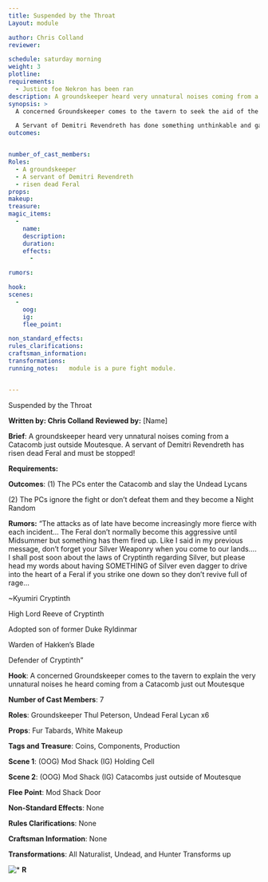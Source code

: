 ```yaml
---
title: Suspended by the Throat
Layout: module

author: Chris Colland
reviewer: 

schedule: saturday morning
weight: 3
plotline: 
requirements: 
  - Justice foe Nekron has been ran
description: A groundskeeper heard very unnatural noises coming from a Catacomb just outside Moutesque. A servant of Demitri Revendreth has risen dead Feral and must be stopped!
synopsis: > 
  A concerned Groundskeeper comes to the tavern to seek the aid of the PCs to clear out a Catabcomb he is very certain a servant of Demitri Revendreath has been working evil magic in. He heard the sounds of Feral Howls but he heard the moans and wails the Undead make when they move among this world when they are risen again. The PCs should move with haste to catch them during the day trapped in the Catacomb before they can be released at night to roam freely and spread the plague.

  A Servant of Demitri Revendreth has done something unthinkable and gathered Feral dead corpses and created them as Greater Undead to amplify their power. When the PCs arrive, they will hear snarls and howls mixed with the moans and wails of Undead. Whomever did this abomination lurked around collecting all the dead Feral slain after the PCs killed them over the last night. There is no easy way to approach this module than rushing in and facing them. There is only one wave of these creatures, this was a cruel experiment that was to be released at night but the PCs lucked out and have a chance to stop it now.
outcomes: 


number_of_cast_members: 
Roles: 
  - A groundskeeper 
  - A servant of Demitri Revendreth 
  - risen dead Feral 
props: 
makeup: 
treasure: 
magic_items:
  - 
    name: 
    description:  
    duration: 
    effects: 
      - 

rumors: 

hook: 
scenes: 
  - 
    oog: 
    ig: 
    flee_point: 

non_standard_effects: 
rules_clarifications: 
craftsman_information: 
transformations: 
running_notes:   module is a pure fight module.


---
```


Suspended by the Throat

 

 

**Written by: Chris Colland**        **Reviewed by:** [Name]




 **Brief**:  A groundskeeper heard very unnatural noises coming from a Catacomb just outside Moutesque. A servant of Demitri Revendreth has risen dead Feral and must be stopped!




 **Requirements:** 

 



 

**Outcomes**: (1) The PCs enter the Catacomb and slay the Undead Lycans

(2) The PCs ignore the fight or don’t defeat them and they become a Night Random

 

**Rumors:** “The attacks as of late have become increasingly more fierce with each incident… The Feral don’t normally become this aggressive until Midsummer but something has them fired up. Like I said in my previous message, don’t forget your Silver Weaponry when you come to our lands…. I shall post soon about the laws of Cryptinth regarding Silver, but please head my words about having SOMETHING of Silver even dagger to drive into the heart of a Feral if you strike one down so they don’t revive full of rage…

~Kyumiri Cryptinth

High Lord Reeve of Cryptinth

Adopted son of former Duke Ryldinmar

Warden of Hakken’s Blade

Defender of Cryptinth”




 **Hook**: A concerned Groundskeeper comes to the tavern to explain the very unnatural noises he heard coming from a Catacomb just out Moutesque

**Number of Cast Members**: 7

**Roles**: Groundskeeper Thul Peterson, Undead Feral Lycan x6

**Props**: Fur Tabards, White Makeup

**Tags and Treasure**: Coins, Components, Production

**Scene 1**: (OOG) Mod Shack (IG) Holding Cell

**Scene 2**: (OOG) Mod Shack (IG) Catacombs just outside of Moutesque

**Flee Point**: Mod Shack Door

**Non-Standard Effects**: None

**Rules Clarifications**: None

**Craftsman Information**: None

**Transformations**: All Naturalist, Undead, and Hunter Transforms up

![*](PicExportError)       **R**



 

 

 

 

 

 

 

 

 

 

 

 

 

 

 

 

 

 

 

 

 

 

 

 

 

 

 

 

 

 

 

 

